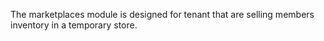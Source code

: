 The marketplaces module is designed for tenant that are selling members inventory
in a temporary store.

